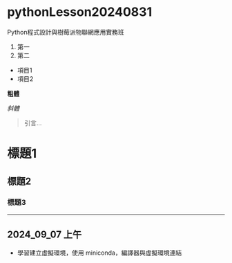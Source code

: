 # pythonLesson20240831
Python程式設計與樹莓派物聯網應用實務班

1. 第一
2. 第二

* 項目1
* 項目2

**粗體**

_斜體_

> 引言...

# 標題1
## 標題2
### 標題3

---

## 2024_09_07 上午
* 學習建立虛擬環境，使用 miniconda，編譯器與虛擬環境連結